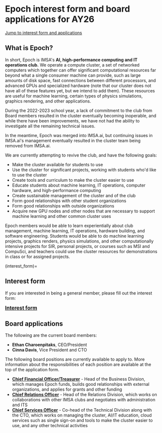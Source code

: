 # Epoch interest form and board applications for AY26

[Jump to interest form and applications](#interest_form)

## What is Epoch?

In short, Epoch is IMSA's **AI, high-performance computing and IT operations club.** We operate a compute cluster, a set of networked computers which together can offer significant computational resources far beyond what a single consumer machine can provide, such as large amounts of disk space, fast connections between different processors, and advanced GPUs and specialized hardware (note that our cluster does not have all of these features yet, but we intend to add them). These resources are useful for machine learning, certain types of physics simulations, graphics rendering, and other applications.

During the 2022-2023 school year, a lack of commitment to the club from Board members resulted in the cluster eventually becoming inoperable, and while there have been improvements, we have not had the ability to investigate all the remaining technical issues.

In the meantime, Epoch was merged into IMSA.ai, but continuing issues in IMSA.ai's management eventually resulted in the cluster team being removed from IMSA.ai.

We are currently attempting to revive the club, and have the following goals:
* Make the cluster available for students to use
* Use the cluster for significant projects, working with students who'd like to use the cluster
* Create tools and curriculum to make the cluster easier to use
* Educate students about machine learning, IT operations, computer hardware, and high-performance computing
* Create sustainable management of the cluster and of the club
* Form good relationships with other student organizations
* Form good relationships with outside organizations
* Acquire new GPU nodes and other nodes that are necessary to support machine learning and other common cluster uses

Epoch members would be able to learn experientially about club management, machine learning, IT operations, hardware building, and software engineering. Students would be able to do machine learning projects, graphics renders, physics simulations, and other computationally intensive projects for SIR, personal projects, or courses such as MSI and CompuSci, and teachers could use the cluster resources for demonstrations in class or for assigned projects.

(interest_form)=
## Interest form

If you are interested in being a general member, please fill out the interest form:

<big>**[Interest form](https://docs.google.com/forms/d/e/1FAIpQLSf-0L__YUkgx3LB_SloMcPxPwZlkhfGRxx--2OnA42AeLpKfg/viewform?usp=header)**</big>

## Board applications

The following are the current board members:

* **Ethan Charoenpitaks**, CEO/President
* **Cinna Davis**, Vice President and CTO
  
The following board positions are currently available to apply to. More information about the responsibilities of each position are available at the top of the application form.

* [**Chief Financial Officer/Treasurer**](https://docs.google.com/forms/d/e/1FAIpQLSfmy5p3A6hwqoudXl4LmKUXDHppVzxLsBLhT8FOlf90h6kCFQ/viewform?usp=header) - Head of the Business Division, which manages Epoch funds, builds good relationships with external organizations, and applies for grants and other funding
* [**Chief Relations Officer**](https://docs.google.com/forms/d/e/1FAIpQLSdgJJs76OB_uSj0qMYg6Ttr68Ht87y4s5ZV7j3O1CGioGanHQ/viewform?usp=header) - Head of the Relations Division, which works on collaborations with other IMSA clubs and negotiates with administration and ITS
* [**Chief Services Officer**](https://docs.google.com/forms/d/e/1FAIpQLSd1MncgZhqqaybM08_6a07cmjvbjW7JrwJZf1QRAbFDZmU4pA/viewform?usp=header) - Co-head of the Technical Division along with the CTO, which works on managing the cluster, AI/IT education, cloud services such as single sign-on and tools to make the cluster easier to use, and any other technical activities
